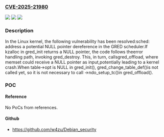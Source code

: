 ### [CVE-2025-21980](https://cve.mitre.org/cgi-bin/cvename.cgi?name=CVE-2025-21980)
![](https://img.shields.io/static/v1?label=Product&message=Linux&color=blue)
![](https://img.shields.io/static/v1?label=Version&message=f25c0515c521375154c62c72447869f40218c861%3C%20d02c9acd68950a444acda18d514e2b41f846cb7f%20&color=brighgreen)
![](https://img.shields.io/static/v1?label=Vulnerability&message=n%2Fa&color=brighgreen)

### Description

In the Linux kernel, the following vulnerability has been resolved:sched: address a potential NULL pointer dereference in the GRED scheduler.If kzalloc in gred_init returns a NULL pointer, the code follows theerror handling path, invoking gred_destroy. This, in turn, callsgred_offload, where memset could receive a NULL pointer as input,potentially leading to a kernel crash.When table->opt is NULL in gred_init(), gred_change_table_def()is not called yet, so it is not necessary to call ->ndo_setup_tc()in gred_offload().

### POC

#### Reference
No PoCs from references.

#### Github
- https://github.com/w4zu/Debian_security

